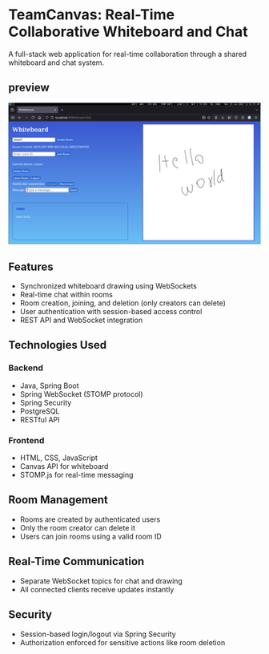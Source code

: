 # TeamCanvas: Real-Time Collaborative Whiteboard and Chat

A full-stack web application for real-time collaboration through a shared whiteboard and chat system.

## preview

![preview](https://raw.githubusercontent.com/yogeshwaran99/whiteboard/main/assets/preview.png)

## Features

- Synchronized whiteboard drawing using WebSockets
- Real-time chat within rooms
- Room creation, joining, and deletion (only creators can delete)
- User authentication with session-based access control
- REST API and WebSocket integration

## Technologies Used

### Backend

- Java, Spring Boot
- Spring WebSocket (STOMP protocol)
- Spring Security
- PostgreSQL
- RESTful API

### Frontend

- HTML, CSS, JavaScript
- Canvas API for whiteboard
- STOMP.js for real-time messaging

## Room Management

- Rooms are created by authenticated users
- Only the room creator can delete it
- Users can join rooms using a valid room ID

## Real-Time Communication

- Separate WebSocket topics for chat and drawing
- All connected clients receive updates instantly

## Security

- Session-based login/logout via Spring Security
- Authorization enforced for sensitive actions like room deletion
